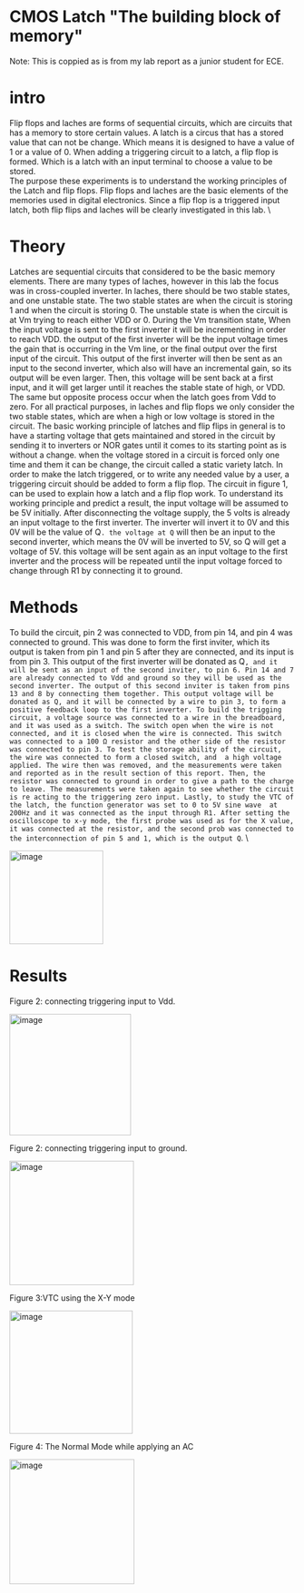 # CMOS Latch "The building block of memory"
Note: This is coppied as is from my lab report as a junior student for ECE.

# intro
Flip flops and laches are forms of sequential circuits, which are circuits  that has a memory to store certain values. A latch is a circus that has a stored value that can not be change. Which means it is designed to have a value of 1 or a value of 0. When adding a triggering circuit to a latch, a flip flop is formed. Which is a latch with an input terminal to choose a value to be stored.  \
The purpose these experiments is to understand the working principles of the Latch and flip flops. Flip flops and laches are the basic elements of the memories used in digital electronics. Since a flip flop is a triggered  input latch, both flip flips and laches will be clearly investigated in this lab. \

# Theory 
Latches are sequential circuits that considered to be the basic memory elements. There are many types of laches, however in this lab the focus was in cross-coupled inverter. In laches, there should be two stable states, and one unstable state. The two stable states are when the circuit is storing 1 and when the circuit is storing 0. The unstable state is when the circuit is at Vm trying to reach either VDD or 0. During the Vm transition state, When  the input voltage is sent to the first inverter it will be incrementing in order to reach VDD. the output of the first inverter will be the input voltage times the gain that is occurring in the Vm line, or the final output over the first input of the circuit. This output of the first inverter will then be sent as an input to the second inverter, which also will have an incremental gain, so its output will be even larger. Then, this voltage will be sent back at a first input, and it will get larger until it reaches the stable state of high, or VDD. The same but opposite process occur when the latch goes from Vdd to zero. For all practical purposes, in laches and flip flops we only consider the two stable states, which are when a high or low voltage  is stored in the circuit. The basic working principle of latches and flip flips in general is to have a starting voltage that gets maintained and stored in the circuit by sending it to inverters or NOR gates until it comes to its starting point as is without a change. when the voltage stored in a circuit is forced only one time and them it can be change, the circuit called a static variety latch. In order to make the latch triggered, or to write any needed value by a user, a triggering circuit should be added to form a flip flop. The circuit in figure 1, can be used to explain how a latch and a flip flop work. To understand its working principle and predict a result, the input voltage will be assumed to be 5V initially. After disconnecting the voltage supply, the 5 volts is already an input voltage to the first inverter. The inverter will invert it to 0V and this 0V will be the value of Q`. the voltage at Q` will then be an input to the second inverter, which means the 0V will be inverted to 5V, so Q will get a voltage of 5V. this voltage will be sent again as an input voltage to the first inverter and the process will be repeated until the input voltage forced to change through  R1 by connecting it to ground. 

# Methods
To build the circuit, pin 2 was connected to VDD, from pin 14, and pin 4 was connected to ground. This was done to form the first inviter, which its output is taken from pin 1 and pin 5 after they are connected, and its input is from pin 3. This output  of the first inverter will be donated as Q`, and it will be sent as an input of the second inviter, to pin 6. Pin 14 and 7 are already connected to Vdd and ground so they will be used as the second inverter. The output of this second inviter is taken from pins 13 and 8 by connecting them together. This output voltage will be donated as Q, and it will be connected by a wire to pin 3, to form a positive feedback loop to the first inverter. To build the trigging circuit, a voltage source was connected to a wire in the breadboard, and it was used as a switch. The switch open when the wire is not connected, and it is closed when the wire is connected. This switch was connected to a 100 Ω resistor and the other side of the resistor was connected to pin 3. To test the storage ability of the circuit, the wire was connected to form a closed switch, and  a high voltage applied. The wire then was removed, and the measurements were taken and reported as in the result section of this report. Then, the resistor was connected to ground in order to give a path to the charge to leave. The measurements were taken again to see whether the circuit is re acting to the triggering zero input. Lastly, to study the VTC of the latch, the function generator was set to 0 to 5V sine wave  at 200Hz and it was connected as the input through R1. After setting the oscilloscope to x-y mode, the first probe was used as for the X value, it was connected at the resistor, and the second prob was connected to the interconnection of pin 5 and 1, which is the output Q`. \

<img width="165" alt="image" src="https://user-images.githubusercontent.com/66625688/84991406-76deda00-b114-11ea-8f24-74c9197f9ce5.png">

# Results

Figure 2: connecting triggering input to Vdd.


<img width="214" alt="image" src="https://user-images.githubusercontent.com/66625688/84991448-86f6b980-b114-11ea-9ea8-04d5b9c8e4ae.png">

Figure 2: connecting triggering input to ground.


<img width="219" alt="image" src="https://user-images.githubusercontent.com/66625688/84991456-88c07d00-b114-11ea-963a-e13f75c59005.png">

Figure 3:VTC using the X-Y mode


<img width="217" alt="image" src="https://user-images.githubusercontent.com/66625688/84991465-8c540400-b114-11ea-8cc2-3e7860b22700.png">

Figure 4: The Normal Mode while applying  an AC


<img width="220" alt="image" src="https://user-images.githubusercontent.com/66625688/84991471-8e1dc780-b114-11ea-9594-89dcf6b87f80.png">




